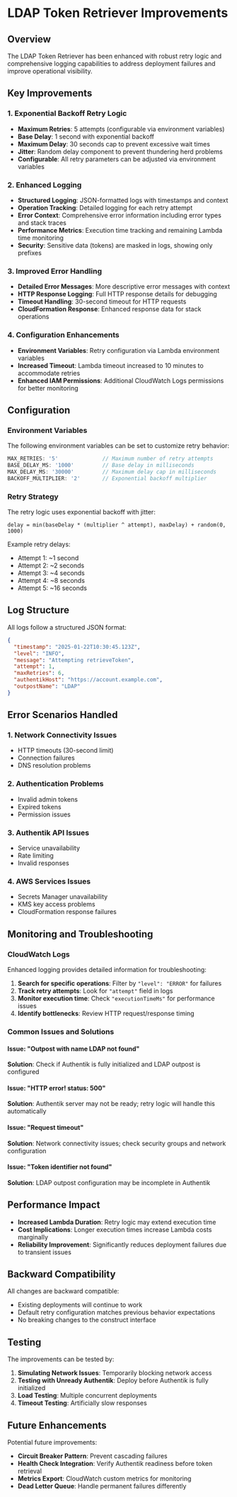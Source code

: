 # LDAP Token Retriever Improvements

## Overview

The LDAP Token Retriever has been enhanced with robust retry logic and comprehensive logging capabilities to address deployment failures and improve operational visibility.

## Key Improvements

### 1. Exponential Backoff Retry Logic

- **Maximum Retries**: 5 attempts (configurable via environment variables)
- **Base Delay**: 1 second with exponential backoff
- **Maximum Delay**: 30 seconds cap to prevent excessive wait times
- **Jitter**: Random delay component to prevent thundering herd problems
- **Configurable**: All retry parameters can be adjusted via environment variables

### 2. Enhanced Logging

- **Structured Logging**: JSON-formatted logs with timestamps and context
- **Operation Tracking**: Detailed logging for each retry attempt
- **Error Context**: Comprehensive error information including error types and stack traces
- **Performance Metrics**: Execution time tracking and remaining Lambda time monitoring
- **Security**: Sensitive data (tokens) are masked in logs, showing only prefixes

### 3. Improved Error Handling

- **Detailed Error Messages**: More descriptive error messages with context
- **HTTP Response Logging**: Full HTTP response details for debugging
- **Timeout Handling**: 30-second timeout for HTTP requests
- **CloudFormation Response**: Enhanced response data for stack operations

### 4. Configuration Enhancements

- **Environment Variables**: Retry configuration via Lambda environment variables
- **Increased Timeout**: Lambda timeout increased to 10 minutes to accommodate retries
- **Enhanced IAM Permissions**: Additional CloudWatch Logs permissions for better monitoring

## Configuration

### Environment Variables

The following environment variables can be set to customize retry behavior:

```typescript
MAX_RETRIES: '5'              // Maximum number of retry attempts
BASE_DELAY_MS: '1000'         // Base delay in milliseconds
MAX_DELAY_MS: '30000'         // Maximum delay cap in milliseconds
BACKOFF_MULTIPLIER: '2'       // Exponential backoff multiplier
```

### Retry Strategy

The retry logic uses exponential backoff with jitter:

```
delay = min(baseDelay * (multiplier ^ attempt), maxDelay) + random(0, 1000)
```

Example retry delays:
- Attempt 1: ~1 second
- Attempt 2: ~2 seconds  
- Attempt 3: ~4 seconds
- Attempt 4: ~8 seconds
- Attempt 5: ~16 seconds

## Log Structure

All logs follow a structured JSON format:

```json
{
  "timestamp": "2025-01-22T10:30:45.123Z",
  "level": "INFO",
  "message": "Attempting retrieveToken",
  "attempt": 1,
  "maxRetries": 6,
  "authentikHost": "https://account.example.com",
  "outpostName": "LDAP"
}
```

## Error Scenarios Handled

### 1. Network Connectivity Issues
- HTTP timeouts (30-second limit)
- Connection failures
- DNS resolution problems

### 2. Authentication Problems
- Invalid admin tokens
- Expired tokens
- Permission issues

### 3. Authentik API Issues
- Service unavailability
- Rate limiting
- Invalid responses

### 4. AWS Services Issues
- Secrets Manager unavailability
- KMS key access problems
- CloudFormation response failures

## Monitoring and Troubleshooting

### CloudWatch Logs

Enhanced logging provides detailed information for troubleshooting:

1. **Search for specific operations**: Filter by `"level": "ERROR"` for failures
2. **Track retry attempts**: Look for `"attempt"` field in logs
3. **Monitor execution time**: Check `"executionTimeMs"` for performance issues
4. **Identify bottlenecks**: Review HTTP request/response timing

### Common Issues and Solutions

#### Issue: "Outpost with name LDAP not found"
**Solution**: Check if Authentik is fully initialized and LDAP outpost is configured

#### Issue: "HTTP error! status: 500"
**Solution**: Authentik server may not be ready; retry logic will handle this automatically

#### Issue: "Request timeout"
**Solution**: Network connectivity issues; check security groups and network configuration

#### Issue: "Token identifier not found"
**Solution**: LDAP outpost configuration may be incomplete in Authentik

## Performance Impact

- **Increased Lambda Duration**: Retry logic may extend execution time
- **Cost Implications**: Longer execution times increase Lambda costs marginally
- **Reliability Improvement**: Significantly reduces deployment failures due to transient issues

## Backward Compatibility

All changes are backward compatible:
- Existing deployments will continue to work
- Default retry configuration matches previous behavior expectations
- No breaking changes to the construct interface

## Testing

The improvements can be tested by:

1. **Simulating Network Issues**: Temporarily blocking network access
2. **Testing with Unready Authentik**: Deploy before Authentik is fully initialized
3. **Load Testing**: Multiple concurrent deployments
4. **Timeout Testing**: Artificially slow responses

## Future Enhancements

Potential future improvements:
- **Circuit Breaker Pattern**: Prevent cascading failures
- **Health Check Integration**: Verify Authentik readiness before token retrieval
- **Metrics Export**: CloudWatch custom metrics for monitoring
- **Dead Letter Queue**: Handle permanent failures differently